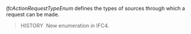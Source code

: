 ﻿_IfcActionRequestTypeEnum_ defines the types of sources through which a request can be made.

> HISTORY&nbsp; New enumeration in IFC4.
